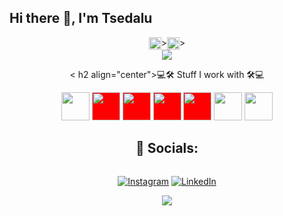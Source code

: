 ## Hi there 👋, I'm Tsedalu

<div style="display: flex; justify-content: center; align-items: center; flex-direction: column;">
 
 <div style="display: flex; justify-content: center; flex-direction: row ">
    <img align="center" src="https://github-readme-stats.vercel.app/api?username=TsedexAshu08&show_icons=true&theme=github_dark&&rank_icon=github" style="max-width: 300px; width: 100%; height: auto;" /> >
    <img align="center" src="https://github-readme-stats.vercel.app/api/top-langs/?username=TsedexAshu08&langs_count=10&layout=compact&&theme=github_dark" style="max-width: 300px; width: 100%; height: auto;" /> >
 </div>
<img src="https://streak-stats.demolab.com?user=Tsedexashu08&theme=highcontrast&border_radius=5" width: 70%; height: auto;/>

< h2 align="center">💻🛠️ Stuff I work with 🛠️💻</h2>

<div align="center" display: flex; justify-content: center; gap: 15px;>
        <img height="45" width="45" src="https://cdn.worldvectorlogo.com/logos/c--4.svg" />
        <img height="45" width="45" style="background-color:red;" src="https://cdn.worldvectorlogo.com/logos/c.svg" />
        <img height="45" width="45" style="background-color:red;" src="https://cdn.worldvectorlogo.com/logos/javascript-1.svg" />
        <img height="45" width="45" style="background-color:red;" src="https://cdn.worldvectorlogo.com/logos/laravel-2.svg" />
        <img height="45" width="45" style="background-color:red;" src="https://cdn.worldvectorlogo.com/logos/html-1.svg" />
        <img height="45" width="45" src="https://upload.wikimedia.org/wikipedia/commons/thumb/2/27/PHP-logo.svg/1067px-PHP-logo.svg.png?20180502235434" />
        <img height="45" width="45" src="https://cdn.worldvectorlogo.com/logos/react-2.svg" />
</div>

## 📱 Socials:
[![Instagram](https://img.shields.io/badge/Instagram-%23E4405F.svg?logo=Instagram&logoColor=white)](https://instagram.com/TsedaluAshenafi) [![LinkedIn](https://img.shields.io/badge/LinkedIn-%230077B5.svg?logo=linkedin&logoColor=white)](https://linkedin.com/in/tsedalu-ashenafi-6a9a71201)


<img src="https://visitcount.itsvg.in/api?id=TsedexAshu08&icon=5&color=0">

</div>
